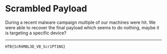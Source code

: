 # Scrambled Payload

During a recent malware campaign multiple of our machines were hit. We were able to recover the final payload which seems to do nothing, maybe it is targeting a specific device?

-----



```
HTB{ScR4MBL3D_VB_Scr1PT1NG}
```
